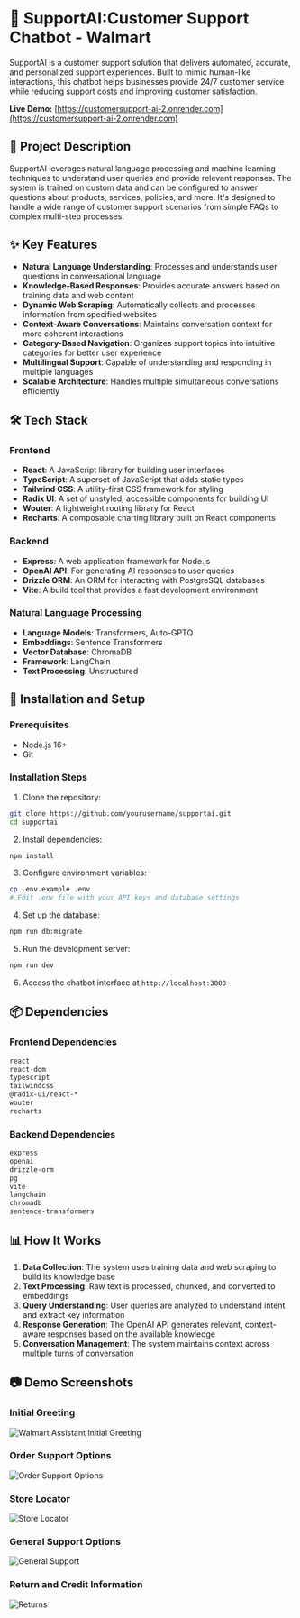 # 🤖 SupportAI:Customer Support Chatbot - Walmart

SupportAI is a customer support solution that delivers automated, accurate, and personalized support experiences. Built to mimic human-like interactions, this chatbot helps businesses provide 24/7 customer service while reducing support costs and improving customer satisfaction.

**Live Demo:** [https://customersupport-ai-2.onrender.com](https://customersupport-ai-2.onrender.com)

## 📝 Project Description

SupportAI leverages natural language processing and machine learning techniques to understand user queries and provide relevant responses. The system is trained on custom data and can be configured to answer questions about products, services, policies, and more. It's designed to handle a wide range of customer support scenarios from simple FAQs to complex multi-step processes.

## ✨ Key Features

- **Natural Language Understanding**: Processes and understands user questions in conversational language
- **Knowledge-Based Responses**: Provides accurate answers based on training data and web content
- **Dynamic Web Scraping**: Automatically collects and processes information from specified websites
- **Context-Aware Conversations**: Maintains conversation context for more coherent interactions
- **Category-Based Navigation**: Organizes support topics into intuitive categories for better user experience
- **Multilingual Support**: Capable of understanding and responding in multiple languages
- **Scalable Architecture**: Handles multiple simultaneous conversations efficiently

## 🛠️ Tech Stack

### Frontend
- **React**: A JavaScript library for building user interfaces
- **TypeScript**: A superset of JavaScript that adds static types
- **Tailwind CSS**: A utility-first CSS framework for styling
- **Radix UI**: A set of unstyled, accessible components for building UI
- **Wouter**: A lightweight routing library for React
- **Recharts**: A composable charting library built on React components

### Backend
- **Express**: A web application framework for Node.js
- **OpenAI API**: For generating AI responses to user queries
- **Drizzle ORM**: An ORM for interacting with PostgreSQL databases
- **Vite**: A build tool that provides a fast development environment

### Natural Language Processing
- **Language Models**: Transformers, Auto-GPTQ
- **Embeddings**: Sentence Transformers
- **Vector Database**: ChromaDB
- **Framework**: LangChain
- **Text Processing**: Unstructured

## 🚀 Installation and Setup

### Prerequisites
- Node.js 16+
- Git

### Installation Steps

1. Clone the repository:
```bash
git clone https://github.com/yourusername/supportai.git
cd supportai
```

2. Install dependencies:
```bash
npm install
```

3. Configure environment variables:
```bash
cp .env.example .env
# Edit .env file with your API keys and database settings
```

4. Set up the database:
```bash
npm run db:migrate
```

5. Run the development server:
```bash
npm run dev
```

6. Access the chatbot interface at `http://localhost:3000`

## 📦 Dependencies

### Frontend Dependencies
```bash
react
react-dom
typescript
tailwindcss
@radix-ui/react-*
wouter
recharts
```

### Backend Dependencies
```bash
express
openai
drizzle-orm
pg
vite
langchain
chromadb
sentence-transformers
```

## 📊 How It Works

1. **Data Collection**: The system uses training data and web scraping to build its knowledge base
2. **Text Processing**: Raw text is processed, chunked, and converted to embeddings
3. **Query Understanding**: User queries are analyzed to understand intent and extract key information
4. **Response Generation**: The OpenAI API generates relevant, context-aware responses based on the available knowledge
5. **Conversation Management**: The system maintains context across multiple turns of conversation

## 📷 Demo Screenshots

### Initial Greeting
![Walmart Assistant Initial Greeting](greetings_ai.jpg)

### Order Support Options
![Order Support Options](orders_ai.jpg)

### Store Locator
![Store Locator](nearby_ai.jpg)

### General Support Options
![General Support](generalsupport_ai.jpg)

### Return and Credit Information
![Returns](return_ai.jpg)


